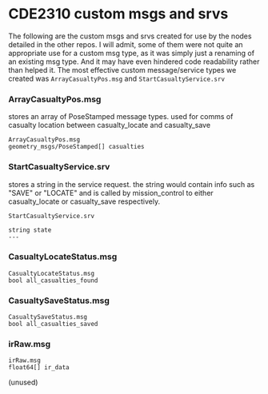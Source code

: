 # CDE2310 custom msgs and srvs
The following are the custom msgs and srvs created for use by the nodes detailed in the other repos.
I will admit, some of them were not quite an appropriate use for a custom msg type, as it was simply just a renaming of an existing msg type.
And it may have even hindered code readability rather than helped it.
The most effective custom message/service types we created was ```ArrayCasualtyPos.msg``` and ```StartCasualtyService.srv```

### ArrayCasualtyPos.msg
stores an array of PoseStamped message types.
used for comms of casualty location between casualty_locate and casualty_save
```
ArrayCasualtyPos.msg
geometry_msgs/PoseStamped[] casualties
```



### StartCasualtyService.srv
stores a string in the service request.
the string would contain info such as "SAVE" or "LOCATE" and is called by mission_control to either casualty_locate or casualty_save respectively.
```
StartCasualtyService.srv

string state
---
```


### CasualtyLocateStatus.msg
```
CasualtyLocateStatus.msg
bool all_casualties_found
```

### CasualtySaveStatus.msg
```
CasualtySaveStatus.msg
bool all_casualties_saved
```

### irRaw.msg
```
irRaw.msg
float64[] ir_data
```
(unused)

